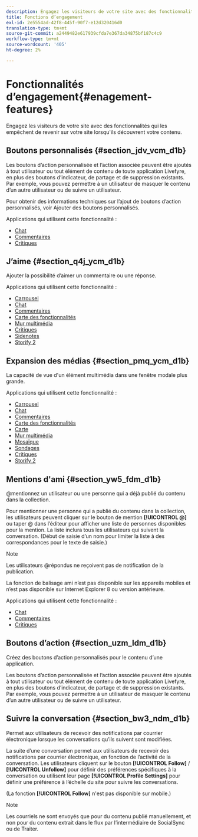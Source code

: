 ```yaml
---
description: Engagez les visiteurs de votre site avec des fonctionnalités qui les empêchent de revenir sur votre site lorsqu'ils découvrent votre contenu.
title: Fonctions d’engagement
exl-id: 2e5554ad-42f8-445f-90f7-e12d320416d0
translation-type: tm+mt
source-git-commit: a2449482e617939cfda7e367da34875bf187c4c9
workflow-type: tm+mt
source-wordcount: '405'
ht-degree: 2%

---
```


# Fonctionnalités d’engagement{#enagement-features}

Engagez les visiteurs de votre site avec des fonctionnalités qui les empêchent de revenir sur votre site lorsqu&#39;ils découvrent votre contenu.

## Boutons personnalisés {#section_jdv_vcm_d1b}

Les boutons d’action personnalisée et l’action associée peuvent être ajoutés à tout utilisateur ou tout élément de contenu de toute application Livefyre, en plus des boutons d’indicateur, de partage et de suppression existants. Par exemple, vous pouvez permettre à un utilisateur de masquer le contenu d’un autre utilisateur ou de suivre un utilisateur.

Pour obtenir des informations techniques sur l’ajout de boutons d’action personnalisés, voir Ajouter des boutons personnalisés.

Applications qui utilisent cette fonctionnalité :

* [Chat](../c-about-apps/c-chat-app/c-chat-app.md#c_chat_app)
* [Commentaires](/help/using/c-about-apps/c-comments/c-comments.md)
* [Critiques](../c-about-apps/c-reviews-app/c-reviews-app.md#c_reviews_app)

## J’aime {#section_q4j_ycm_d1b}

Ajouter la possibilité d’aimer un commentaire ou une réponse.

Applications qui utilisent cette fonctionnalité :

* [Carrousel](../c-about-apps/c-carousel-app/c-carousel-app.md#c_carousel_app)
* [Chat](../c-about-apps/c-chat-app/c-chat-app.md#c_chat_app)
* [Commentaires](/help/using/c-about-apps/c-comments/c-comments.md)
* [Carte des fonctionnalités](../c-about-apps/c-feature-card-app/c-feature-card-app.md#c_feature_card_app)
* [Mur multimédia](../c-about-apps/c-media-wall-app/c-media-wall-app.md#c_media_wall_app)
* [Critiques](../c-about-apps/c-reviews-app/c-reviews-app.md#c_reviews_app)
* [Sidenotes](../c-about-apps/c-sidenotes-app/c-sidenotes-app.md#c_sidenotes_app)
* [Storify 2](../c-about-apps/c-storify2/c-storify2.md#c_storify2)

## Expansion des médias {#section_pmq_ycm_d1b}

La capacité de vue d&#39;un élément multimédia dans une fenêtre modale plus grande.

Applications qui utilisent cette fonctionnalité :

* [Carrousel](../c-about-apps/c-carousel-app/c-carousel-app.md#c_carousel_app)
* [Chat](../c-about-apps/c-chat-app/c-chat-app.md#c_chat_app)
* [Commentaires](/help/using/c-about-apps/c-comments/c-comments.md)
* [Carte des fonctionnalités](../c-about-apps/c-feature-card-app/c-feature-card-app.md#c_feature_card_app)
* [Carte](../c-about-apps/c-map-app/c-map-app.md#c_map_app)
* [Mur multimédia](../c-about-apps/c-media-wall-app/c-media-wall-app.md#c_media_wall_app)
* [Mosaïque](../c-about-apps/c-mosaic-app/c-mosaic-app.md#c_mosaic_app)
* [Sondages](../c-about-apps/c-polls-app/c-polls-app.md#c_polls_app)
* [Critiques](../c-about-apps/c-reviews-app/c-reviews-app.md#c_reviews_app)
* [Storify 2](../c-about-apps/c-storify2/c-storify2.md#c_storify2)

## Mentions d&#39;ami {#section_yw5_fdm_d1b}

@mentionnez un utilisateur ou une personne qui a déjà publié du contenu dans la collection.

Pour mentionner une personne qui a publié du contenu dans la collection, les utilisateurs peuvent cliquer sur le bouton de mention **[!UICONTROL @]** ou taper @ dans l’éditeur pour afficher une liste de personnes disponibles pour la mention. La liste inclura tous les utilisateurs qui suivent la conversation. (Début de saisie d’un nom pour limiter la liste à des correspondances pour le texte de saisie.)

>[!NOTE]
>
>Les utilisateurs @répondus ne reçoivent pas de notification de la publication.

La fonction de balisage ami n’est pas disponible sur les appareils mobiles et n’est pas disponible sur Internet Explorer 8 ou version antérieure.

Applications qui utilisent cette fonctionnalité :

* [Chat](../c-about-apps/c-chat-app/c-chat-app.md#c_chat_app)
* [Commentaires](/help/using/c-about-apps/c-comments/c-comments.md)
* [Critiques](../c-about-apps/c-reviews-app/c-reviews-app.md#c_reviews_app)

## Boutons d’action {#section_uzm_ldm_d1b}

Créez des boutons d’action personnalisés pour le contenu d’une application.

Les boutons d’action personnalisée et l’action associée peuvent être ajoutés à tout utilisateur ou tout élément de contenu de toute application Livefyre, en plus des boutons d’indicateur, de partage et de suppression existants. Par exemple, vous pouvez permettre à un utilisateur de masquer le contenu d’un autre utilisateur ou de suivre un utilisateur.

## Suivre la conversation {#section_bw3_ndm_d1b}

Permet aux utilisateurs de recevoir des notifications par courrier électronique lorsque les conversations qu’ils suivent sont modifiées.

La suite d’une conversation permet aux utilisateurs de recevoir des notifications par courrier électronique, en fonction de l’activité de la conversation. Les utilisateurs cliquent sur le bouton **[!UICONTROL Follow]** / **[!UICONTROL Unfollow]** pour définir des préférences spécifiques à la conversation ou utilisent leur page **[!UICONTROL Profile Settings]** pour définir une préférence à l’échelle du site pour suivre les conversations.

(La fonction **[!UICONTROL Follow]** n&#39;est pas disponible sur mobile.)

>[!NOTE]
>
>Les courriels ne sont envoyés que pour du contenu publié manuellement, et non pour du contenu extrait dans le flux par l’intermédiaire de SocialSync ou de Traiter.
